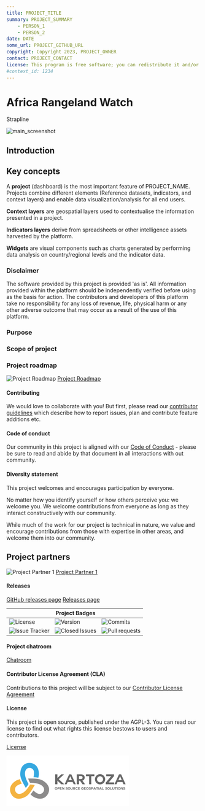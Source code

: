 ```yaml
---
title: PROJECT_TITLE
summary: PROJECT_SUMMARY
    - PERSON_1
    - PERSON_2
date: DATE
some_url: PROJECT_GITHUB_URL
copyright: Copyright 2023, PROJECT_OWNER
contact: PROJECT_CONTACT
license: This program is free software; you can redistribute it and/or modify it under the terms of the GNU Affero General Public License as published by the Free Software Foundation; either version 3 of the License, or (at your option) any later version.
#context_id: 1234
---
```


# Africa Rangeland Watch
<!-- This is the Home Page, replace all of the titles with relevant titles -->

Strapline <!-- replace with one line product description e.g. "Welcome to PROJECT_NAME, where the aim is to ..." -->

![main_screenshot]() <!-- change path to main screenshot, InaSAFE is a good reference -->

## Introduction

<!-- Insert introduction paragraphs here -->
<!-- Can also input short video demo of project here (YouTube link, etc) -->
<!-- Can contain Purpose/Why of project and the Scope of Project without use of sub-headings-->

## Key concepts

A **project** (dashboard) is the most important feature of PROJECT_NAME. Projects
combine different elements (Reference datasets, indicators, and context layers)
and enable data visualization/analysis for all end users.

**Context layers** are geospatial layers used to contextualise the information
presented in a project.

**Indicators layers** derive from spreadsheets or other intelligence assets
harvested by the platform.

**Widgets** are visual components such as charts generated by performing data
analysis on country/regional levels and the indicator data.

### Disclaimer

<div class="admonition warning">
The software provided by this project is provided 'as is'. All information provided
within the platform should be independently verified before using as the basis for
action. The contributors and developers of this platform take no responsibility
for any loss of revenue, life, physical harm or any other adverse outcome that may
occur as a result of the use of this platform.
</div>

### Purpose

### Scope of project

### Project roadmap

![Project Roadmap]()
[Project Roadmap]()
<!-- Either insert link to roadmap or actual roadmap (Speak to team leads) -->

#### Contributing

We would love to collaborate with you! But first, please read our [contributor
guidelines](about/contributing.md) which describe how to report
issues, plan and contribute feature additions etc.

#### Code of conduct

Our community in this project is aligned with our [Code of
Conduct](about/code-of-conduct.md) - please be sure to read and abide by that
document in all interactions with out community.

#### Diversity statement

This project welcomes and encourages participation by everyone.

No matter how you identify yourself or how others perceive you: we welcome you.
We welcome contributions from everyone as long as they interact constructively
with our community.

While much of the work for our project is technical in nature, we value and
encourage contributions from those with expertise in other areas, and welcome
them into our community.

## Project partners

<!-- Insert Project Partner Logos and/or Links -->
![Project Partner 1]()
[Project Partner 1]()

#### Releases

<!-- Insert links to release pages, change as needed -->
[GitHub releases page]()
[Releases page]()

| | **Project Badges** | |
| ----------------------- | ----------------------- | ----------------------- |
| ![License](https://img.shields.io/github/license/{username}/{repo-name}.svg) | ![Version](https://img.shields.io/github/release/{username}/{repo-name}.svg) | ![Commits](https://img.shields.io/github/commits-since/{username}/{repo-name}/{version}.svg) |
| ![Issue Tracker](https://img.shields.io/github/issues/{username}/{repo-name}.svg) | ![Closed Issues](https://img.shields.io/github/issues-closed/{username}/{repo-name}.svg) | ![Pull requests](https://img.shields.io/github/issues-pr/{username}/{repo-name}.svg) |

#### Project chatroom

<!-- Insert links to chatroom pages if available, otherwise remove -->
[Chatroom]()

#### Contributor License Agreement (CLA)
<!-- Insert links to CLA -->
Contributions to this project will be subject to our [Contributor License Agreement]()

#### License

This project is open source, published under the AGPL-3.
You can read our license to find out what rights this license bestows to users and contributors.

[License](about/license.md)

<!-- Keep the Kartoza Logo at the bottom of the page if the project allows -->
![Kartoza Logo](img/KartozaLogo-320x132.png)
